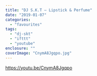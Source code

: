 ```yaml
---
title: "DJ S.K.T – Lipstick & Perfume"
date: "2019-01-07"
categories: 
  - "favourites"
tags: 
  - "dj-skt"
  - "ifttt"
  - "youtube"
enclosure: ""
coverImage: "CnymA8Jgqpo.jpg"
---
```


https://youtu.be/CnymA8Jgqpo

